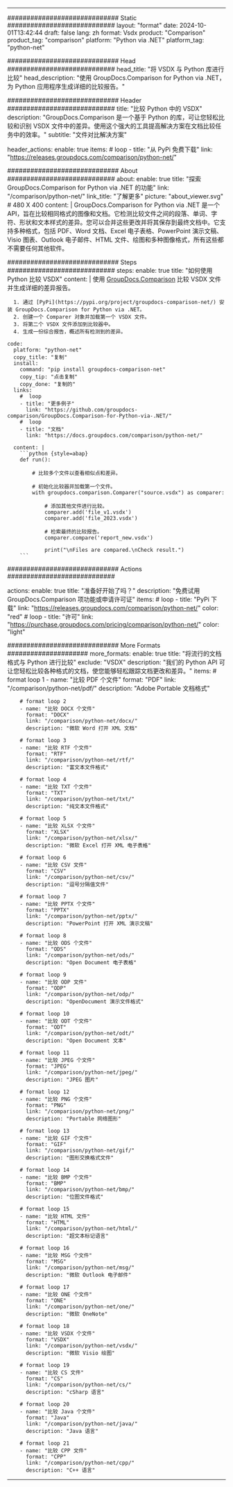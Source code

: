 
---
############################# Static ############################
layout: "format"
date:  2024-10-01T13:42:44
draft: false
lang: zh
format: Vsdx
product: "Comparison"
product_tag: "comparison"
platform: "Python via .NET"
platform_tag: "python-net"

############################# Head ############################
head_title: "将 VSDX 与 Python 库进行比较"
head_description: "使用 GroupDocs.Comparison for Python via .NET，为 Python 应用程序生成详细的比较报告。"

############################# Header ############################
title: "比较 Python 中的 VSDX" 
description: "GroupDocs.Comparison 是一个基于 Python 的库，可让您轻松比较和识别 VSDX 文件中的差异。使用这个强大的工具提高解决方案在文档比较任务中的效率。"
subtitle: "文件对比解决方案" 

header_actions:
  enable: true
  items:
    #  loop
    - title: "从 PyPi 免费下载"
      link: "https://releases.groupdocs.com/comparison/python-net/"
      
############################# About ############################
about:
    enable: true
    title: "探索 GroupDocs.Comparison for Python via .NET 的功能"
    link: "/comparison/python-net/"
    link_title: "了解更多"
    picture: "about_viewer.svg" # 480 X 400
    content: |
       GroupDocs.Comparison for Python via .NET 是一个 API，旨在比较相同格式的图像和文档。它检测比较文件之间的段落、单词、字符、形状和文本样式的差异。您可以合并这些更改并将其保存到最终文档中。它支持多种格式，包括 PDF、Word 文档、Excel 电子表格、PowerPoint 演示文稿、Visio 图表、Outlook 电子邮件、HTML 文件、绘图和多种图像格式，所有这些都不需要任何其他软件。

############################# Steps ############################
steps:
    enable: true
    title: "如何使用 Python 比较 VSDX"
    content: |
      使用 [GroupDocs.Comparison](https://products.groupdocs.com/comparison/python-net/) 比较 VSDX 文件并生成详细的差异报告。
      
      1. 通过 [PyPi](https://pypi.org/project/groupdocs-comparison-net/) 安装 GroupDocs.Comparison for Python via .NET。
      2. 创建一个 Comparer 对象并加载第一个 VSDX 文件。
      3. 将第二个 VSDX 文件添加到比较器中。
      4. 生成一份综合报告，概述所有检测到的差异。
   
    code:
      platform: "python-net"
      copy_title: "复制"
      install:
        command: "pip install groupdocs-comparison-net"
        copy_tip: "点击复制"
        copy_done: "复制的"
      links:
        #  loop
        - title: "更多例子"
          link: "https://github.com/groupdocs-comparison/GroupDocs.Comparison-for-Python-via-.NET/"
        #  loop
        - title: "文档"
          link: "https://docs.groupdocs.com/comparison/python-net/"
          
      content: |
        ```python {style=abap}
        def run():

            # 比较多个文件以查看相似点和差异。

            # 初始化比较器并加载第一个文件。
            with groupdocs.comparison.Comparer("source.vsdx") as comparer:

                # 添加其他文件进行比较。
                comparer.add('file_v1.vsdx')
                comparer.add('file_2023.vsdx')

                # 检索最终的比较报告。
                comparer.compare('report_new.vsdx')

                print("\nFiles are compared.\nCheck result.")
        ```            

############################# Actions ############################

actions:
  enable: true
  title: "准备好开始了吗？"
  description: "免费试用 GroupDocs.Comparison 项功能或申请许可证"
  items:
    #  loop
    - title: "PyPi 下载"
      link: "https://releases.groupdocs.com/comparison/python-net/"
      color: "red"
        #  loop
    - title: "许可"
      link: "https://purchase.groupdocs.com/pricing/comparison/python-net/"
      color: "light"


############################# More Formats #####################
more_formats:
    enable: true
    title: "将流行的文档格式与 Python 进行比较"
    exclude: "VSDX"
    description: "我们的 Python API 可让您轻松比较各种格式的文档，使您能够轻松跟踪文档更改和差异。"
    items: 
        # format loop 1
        - name: "比较 PDF 个文件"
          format: "PDF"
          link: "/comparison/python-net/pdf/"
          description: "Adobe Portable 文档格式"

        # format loop 2
        - name: "比较 DOCX 个文件"
          format: "DOCX"
          link: "/comparison/python-net/docx/"
          description: "微软 Word 打开 XML 文档"

        # format loop 3
        - name: "比较 RTF 个文件"
          format: "RTF"
          link: "/comparison/python-net/rtf/"
          description: "富文本文件格式"

        # format loop 4
        - name: "比较 TXT 个文件"
          format: "TXT"
          link: "/comparison/python-net/txt/"
          description: "纯文本文件格式"

        # format loop 5
        - name: "比较 XLSX 个文件"
          format: "XLSX"
          link: "/comparison/python-net/xlsx/"
          description: "微软 Excel 打开 XML 电子表格"

        # format loop 6
        - name: "比较 CSV 文件"
          format: "CSV"
          link: "/comparison/python-net/csv/"
          description: "逗号分隔值文件"

        # format loop 7
        - name: "比较 PPTX 个文件"
          format: "PPTX"
          link: "/comparison/python-net/pptx/"
          description: "PowerPoint 打开 XML 演示文稿"

        # format loop 8
        - name: "比较 ODS 个文件"
          format: "ODS"
          link: "/comparison/python-net/ods/"
          description: "Open Document 电子表格"

        # format loop 9
        - name: "比较 ODP 文件"
          format: "ODP"
          link: "/comparison/python-net/odp/"
          description: "OpenDocument 演示文件格式"

        # format loop 10
        - name: "比较 ODT 个文件"
          format: "ODT"
          link: "/comparison/python-net/odt/"
          description: "Open Document 文本"

        # format loop 11
        - name: "比较 JPEG 个文件"
          format: "JPEG"
          link: "/comparison/python-net/jpeg/"
          description: "JPEG 图片"

        # format loop 12
        - name: "比较 PNG 个文件"
          format: "PNG"
          link: "/comparison/python-net/png/"
          description: "Portable 网络图形"

        # format loop 13
        - name: "比较 GIF 个文件"
          format: "GIF"
          link: "/comparison/python-net/gif/"
          description: "图形交换格式文件"

        # format loop 14
        - name: "比较 BMP 个文件"
          format: "BMP"
          link: "/comparison/python-net/bmp/"
          description: "位图文件格式"

        # format loop 15
        - name: "比较 HTML 文件"
          format: "HTML"
          link: "/comparison/python-net/html/"
          description: "超文本标记语言"

        # format loop 16
        - name: "比较 MSG 个文件"
          format: "MSG"
          link: "/comparison/python-net/msg/"
          description: "微软 Outlook 电子邮件"

        # format loop 17
        - name: "比较 ONE 个文件"
          format: "ONE"
          link: "/comparison/python-net/one/"
          description: "微软 OneNote"

        # format loop 18
        - name: "比较 VSDX 个文件"
          format: "VSDX"
          link: "/comparison/python-net/vsdx/"
          description: "微软 Visio 绘图"

        # format loop 19
        - name: "比较 CS 文件"
          format: "CS"
          link: "/comparison/python-net/cs/"
          description: "cSharp 语言"

        # format loop 20
        - name: "比较 Java 个文件"
          format: "Java"
          link: "/comparison/python-net/java/"
          description: "Java 语言"
          
        # format loop 21
        - name: "比较 CPP 文件"
          format: "CPP"
          link: "/comparison/python-net/cpp/"
          description: "C++ 语言"
---